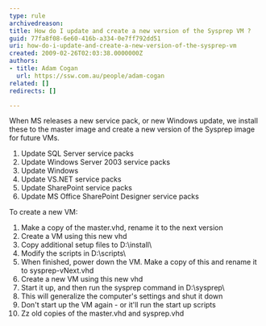 ```yaml
---
type: rule
archivedreason: 
title: How do I update and create a new version of the Sysprep VM ?
guid: 77fa8f08-6e60-416b-a334-0e7ff792dd51
uri: how-do-i-update-and-create-a-new-version-of-the-sysprep-vm
created: 2009-02-26T02:03:38.0000000Z
authors:
- title: Adam Cogan
  url: https://ssw.com.au/people/adam-cogan
related: []
redirects: []

---
```


When MS releases a new service pack, or new Windows update, we install these to the master image and create a new version of the Sysprep image for future VMs.  
<!--endintro-->

1. Update SQL Server service packs
2. Update Windows Server 2003 service packs
3. Update Windows
4. Update VS.NET service packs
5. Update SharePoint service packs
6. Update MS Office SharePoint Designer service packs


To create a new VM:

1. Make a copy of the master.vhd, rename it to the next version
2. Create a VM using this new vhd
3. Copy additional setup files to D:\install\
4. Modify the scripts in D:\scripts\
5. When finished, power down the VM. Make a copy of this and rename it to sysprep-vNext.vhd
6. Create a new VM using this new vhd
7. Start it up, and then run the sysprep command in D:\sysprep\
8. This will generalize the computer's settings and shut it down
9. Don't start up the VM again - or it'll run the start up scripts
10. Zz old copies of the master.vhd and sysprep.vhd
